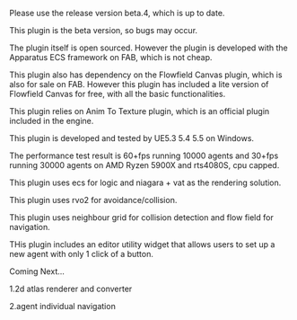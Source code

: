Please use the release version beta.4, which is up to date.

This plugin is the beta version, so bugs may occur.

The plugin itself is open sourced. However the plugin is developed with the Apparatus ECS framework on FAB, which is not cheap.

This plugin also has dependency on the Flowfield Canvas plugin, which is also for sale on FAB. However this plugin has included a lite version of Flowfield Canvas for free, with all the basic functionalities.

This plugin relies on Anim To Texture plugin, which is an official plugin included in the engine.

This plugin is developed and tested by UE5.3 5.4 5.5 on Windows.

The performance test result is 60+fps running 10000 agents and 30+fps running 30000 agents on AMD Ryzen 5900X and rts4080S, cpu capped.

This plugin uses ecs for logic and niagara + vat as the rendering solution.

This plugin uses rvo2 for avoidance/collision.

This plugin uses neighbour grid for collision detection and flow field for navigation.

THis plugin includes an editor utility widget that allows users to set up a new agent with only 1 click of a button.

Coming Next...

1.2d atlas renderer and converter

2.agent individual navigation

